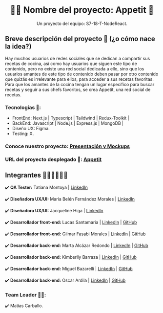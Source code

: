 <h1 align = "center">👨‍🍳 Nombre del proyecto: Appetit 🥘</h1>

<p align = "center">Un proyecto del equipo: S7-18-T-NodeReact.</p>

## Breve descripción del proyecto 📜 (¿o cómo nace la idea?)

Hay muchos usuarios de redes sociales que se dedican a compartir sus recetas de cocina, así como hay usuarios que siguen este tipo de contenido, pero no existe una red social dedicada a ello, sino que los usuarios amantes de este tipo de contenido deben pasar por otro contenido que quizás es irrelevante para ellos, para acceder a sus recetas favoritas. Para que los amantes de la cocina tengan un lugar específico para buscar recetas y seguir a sus chefs favoritos, se crea Appetit, una red social de recetas. 

### Tecnologías 🚀:
* FrontEnd: Next.js | Typescript | Taildwind | Redux-Toolkit |
* BackEnd: Javascript | Node.js | Express.js | MongoDB |
* Diseño UX: Figma.
* Testing: X.

### Conoce nuestro proyecto: [Presentación y Mockups](https://www.canva.com/design/DAFge6IRZqo/-dvmrAwsrmSrb6Pc3ABlJA/view?utm_content=DAFge6IRZqo&utm_campaign=designshare&utm_medium=link&utm_source=publishsharelink#13)

### URL del proyecto desplegado 🔗:  [Appetit](https://appetit-recetas.vercel.app/)

## Integrantes 👩🏻‍💻👨🏽‍💻
✔️ **QA Tester:** Tatiana Montoya | [LinkedIn](.)

✔️ **Diseñadora UX/UI:** María Belén Fernández Morales | [LinkedIn](https://www.linkedin.com/in/belen-fernandez-morales/)

✔️ **Diseñadora UX/UI:** Jacqueline Higa | [LinkedIn](https://www.linkedin.com/in/jacqueline-higa-velasquez/)

✔️ **Desarrollador front-end:** Lucas Santamaria | [LinkedIn](https://www.linkedin.com/in/lucas-santamaria-ab1512225/) | [GitHub](https://github.com/LucasSantamaria76)

✔️ **Desarrollador front-end:** Gilmar Fasabi Morales | [LinkedIn](https://www.linkedin.com/in/gilmar-fasabi-morales/) | [GitHub](https://github.com/gijofam)

✔️ **Desarrollador back-end:** Marta Alcázar Redondo | [LinkedIn](https://www.linkedin.com/in/marta-alc%C3%A1zar-redondo/) | [GitHub](https://github.com/martaalcazarr)

✔️ **Desarrollador back-end:** Kimberlly Barraza | [LinkedIn](https://pe.linkedin.com/in/kimberllynbarrazat/es) | [GitHub](https://github.com/KNBT)

✔️ **Desarrollador back-end:** Miguel Bazarelli | [LinkedIn](http://linkedin.com/in/miguel-ernesto-bazzarelli-8b5029247) | [GitHub](https://github.com/Migbazz)

✔️ **Desarrollador back-end:** Oscar Ardila | [LinkedIn](https://www.linkedin.com/in/oscarardila96/) | [GitHub](https://github.com/oscarardila96)

### Team Leader 👨‍🚀:
✔️ Matías Carballo.
